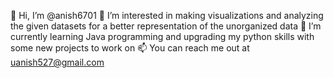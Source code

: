  👋 Hi, I’m @anish6701
 👀 I’m interested in making visualizations and analyzing the given datasets for a better representation of the unorganized data
 🌱 I’m currently learning Java programming and upgrading my python skills with some new projects to work on
 📫 You can reach me out at uanish527@gmail.com 

<!---
anish6701/anish6701 is a ✨ special ✨ repository because its `README.md` (this file) appears on your GitHub profile.
You can click the Preview link to take a look at your changes.
--->
